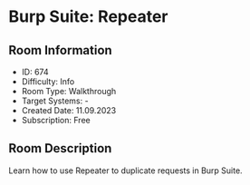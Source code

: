 ﻿# Burp Suite: Repeater

## Room Information
- ID: 674
- Difficulty: Info
- Room Type: Walkthrough
- Target Systems: -
- Created Date: 11.09.2023
- Subscription: Free

## Room Description
Learn how to use Repeater to duplicate requests in Burp Suite.
